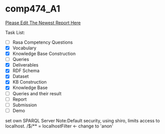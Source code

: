 # comp474_A1

[Please Edit The Newest Report Here](https://drive.google.com/file/d/18x0g3F0VNnbwZwgxgJHaT6DdCKawrcpX/view?usp=sharing)

Task List:</br>
- [ ] Rasa Competency Questions
- [x] Vocabulary
- [x] Knowledge Base Construction
- [ ] Queries
- [x] Deliverables
- [x] RDF Schema
- [x] Dataset
- [x] KB Construction
- [x] Knowledge Base
- [ ] Queries and their result
- [ ] Report
- [ ] Submission
- [ ] Demo

set own SPARQL Server
Note:Default security, using shiro, limits access to localhost.  /$/** = localhostFilter <- change to 'anon'
